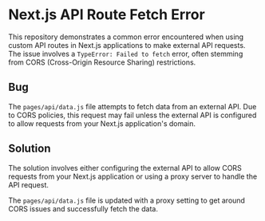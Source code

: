 # Next.js API Route Fetch Error

This repository demonstrates a common error encountered when using custom API routes in Next.js applications to make external API requests. The issue involves a `TypeError: Failed to fetch` error, often stemming from CORS (Cross-Origin Resource Sharing) restrictions.

## Bug

The `pages/api/data.js` file attempts to fetch data from an external API. Due to CORS policies, this request may fail unless the external API is configured to allow requests from your Next.js application's domain.

## Solution

The solution involves either configuring the external API to allow CORS requests from your Next.js application or using a proxy server to handle the API request.

The `pages/api/data.js` file is updated with a proxy setting to get around CORS issues and successfully fetch the data.